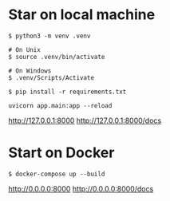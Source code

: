 # Star on local machine

```
$ python3 -m venv .venv

# On Unix
$ source .venv/bin/activate

# On Windows
$ .venv/Scripts/Activate

$ pip install -r requirements.txt

uvicorn app.main:app --reload
```

http://127.0.0.1:8000
http://127.0.0.1:8000/docs

# Start on Docker
```
$ docker-compose up --build
```

http://0.0.0.0:8000
http://0.0.0.0:8000/docs